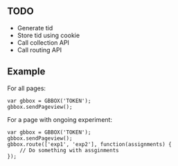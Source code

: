 ## TODO

* Generate tid
* Store tid using cookie
* Call collection API
* Call routing API

## Example

For all pages:

    var gbbox = GBBOX('TOKEN');
    gbbox.sendPageview();

For a page with ongoing experiment:

    var gbbox = GBBOX('TOKEN');
    gbbox.sendPageview();
    gbbox.route(['exp1', 'exp2'], function(assignments) {
        // Do something with assginments
    });

